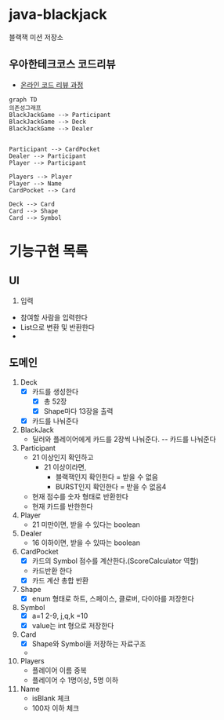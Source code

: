 # java-blackjack

블랙잭 미션 저장소

## 우아한테크코스 코드리뷰

- [온라인 코드 리뷰 과정](https://github.com/woowacourse/woowacourse-docs/blob/master/maincourse/README.md)

```mermaid
graph TD
의존성그래프
BlackJackGame --> Participant
BlackJackGame --> Deck
BlackJackGame --> Dealer


Participant --> CardPocket
Dealer --> Participant
Player --> Participant

Players --> Player
Player --> Name
CardPocket --> Card

Deck --> Card
Card --> Shape
Card --> Symbol
```

# 기능구현 목록

## UI

1. 입력

- 참여할 사람을 입력한다
- List<String>으로 변환 및 반환한다
-

## 도메인

1. Deck
    - [x] 카드를 생성한다
        - [x] 총 52장
        - [x] Shape마다 13장을 출력
    - [x] 카드를 나눠준다

2. BlackJack
    - 딜러와 플레이어에게 카드를 2장씩 나눠준다.
      -- 카드를 나눠준다
3. Participant
    - 21 이상인지 확인하고
        - 21 이상이라면,
            - 블랙잭인지 확인한다 = 받을 수 없음
            - BURST인지 확인한다 = 받을 수 없음4
    - 현재 점수를 숫자 형태로 반환한다
    - 현재 카드를 반한한다
4. Player
    - 21 미만이면, 받을 수 있다는 boolean
5. Dealer
    - 16 이하이면, 받을 수 있따는 boolean
6. CardPocket
    - [x]  카드의 Symbol 점수를 계산한다.(ScoreCalculator 역할)
    - 카드반환 한다
    - [x] 카드 계산 총합 반환
7. Shape
    - [x] enum 형태로 하트, 스페이스, 클로버, 다이아를 저장한다
8. Symbol
    - [x] a=1 2-9, j,q,k =10
    - [x] value는 int 형으로 저장한다
9. Card
    - [x] Shape와 Symbol을 저장하는 자료구조
    -
10. Players
    - 플레이어 이름 중복
    - 플레이어 수 1명이상, 5명 이하
11. Name
    - isBlank 체크
    - 100자 이하 체크
